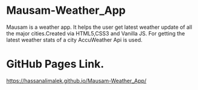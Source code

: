 # Mausam-Weather_App
Mausam is a weather app. It helps the user get latest weather update of all the major cities.Created via HTML5,CSS3 and Vanilla JS. For getting the latest weather stats of a city AccuWeather Api is used.


# GitHub Pages Link.

https://hassanalimalek.github.io/Mausam-Weather_App/
